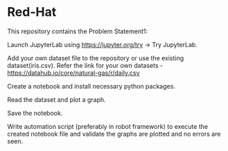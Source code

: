 # Red-Hat

This repository contains the Problem Statement1:

Launch JupyterLab using https://jupyter.org/try -> Try JupyterLab.

Add your own dataset file to the repository or use the existing dataset(iris.csv). Refer the link for your own datasets - https://datahub.io/core/natural-gas/r/daily.csv

Create a notebook and install necessary python packages.

Read the dataset and plot a graph.

Save the notebook.

Write automation script (preferably in robot framework) to execute the created notebook file and validate the graphs are plotted and no errors are seen.
